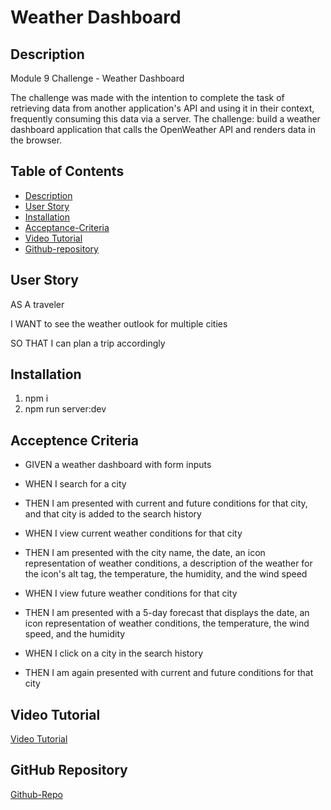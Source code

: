 # Weather Dashboard

## Description

Module 9 Challenge - Weather Dashboard

The challenge was made with the intention to complete the task of retrieving data from another application's API and using it in their context, frequently consuming this data via a server. The challenge: build a weather dashboard application that calls the OpenWeather API and renders data in the browser.

## Table of Contents

- [Description](#description)
- [User Story](#user-story)
- [Installation](#installation)
- [Acceptance-Criteria](#acceptence-criteria)
- [Video Tutorial](#video-tutorial)
- [Github-repository](#github-repository)


## User Story

AS A traveler

I WANT to see the weather outlook for multiple cities

SO THAT I can plan a trip accordingly



## Installation

1) npm i
2) npm run server:dev 

## Acceptence Criteria

- GIVEN a weather dashboard with form inputs

- WHEN I search for a city

- THEN I am presented with current and future conditions for that city, and that city is added to the search history

- WHEN I view current weather conditions for that city

- THEN I am presented with the city name, the date, an icon representation of weather conditions, a description of the weather for the icon's alt tag, the temperature, the humidity, and the wind speed

- WHEN I view future weather conditions for that city

- THEN I am presented with a 5-day forecast that displays the date, an icon representation of weather conditions, the temperature, the wind speed, and the humidity

- WHEN I click on a city in the search history

- THEN I am again presented with current and future conditions for that city

## Video Tutorial
[Video Tutorial]()

## GitHub Repository
[Github-Repo](https://github.com/JossieHaven/weather-dashboard-mc9)